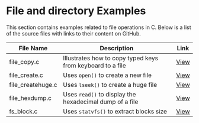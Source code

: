 # File and directory Examples

This section contains examples related to file operations in C. Below is a list of the source files with links to their content on GitHub.

| File Name          | Description | Link |
|--------------------|-------------|------|
| file_copy.c        | Illustrates how to copy typed keys from keyboard to a file | [View](https://github.com/alainlebret/os/blob/master/exemplier/3_files/src/file_copy.c) |
| file_create.c      | Uses `open()` to create a new file | [View](https://github.com/alainlebret/os/blob/master/exemplier/3_files/src/file_create.c) |
| file_createhuge.c  | Uses `lseek()` to create a huge file | [View](https://github.com/alainlebret/os/blob/master/exemplier/3_files/src/file_createhuge.c) |
| file_hexdump.c     | Uses `read()` to display the hexadecimal dump of a file | [View](https://github.com/alainlebret/os/blob/master/exemplier/3_files/src/file_hexdump.c) |
| fs_block.c         | Uses `statvfs()` to extract blocks size | [View](https://github.com/alainlebret/os/blob/master/exemplier/3_files/src/fs_block.c) |
